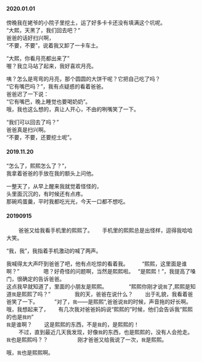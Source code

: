   
#### 2020.01.01  
   
傍晚我在姥爷的小院子里挖土，运了好多卡卡还没有填满这个坑呢。  
“大熙，天黑了，我们回去吧？“  
爸爸的话好扫兴啊，  
“不要，不要”，说着我又卸了一卡车土。
  
“大熙，你看月亮都出来了”  
喔？我立马站了起来，我好喜欢月亮。 
   
咦？怎么是弯弯的月亮，那个圆圆的大饼干呢？它把自己吃了吗？  
“它有嘴巴吗？”，我有点疑惑的看着爸爸。  
爸爸迟了一下说：  
“它有嘴巴，晚上睡觉也要喝奶奶”。  
哦，我也这么想的，真让人开心，不由的咧嘴笑了一下。  
  
“我们可以回去了吗？”  
爸爸真是扫兴啊。  
“不要，不要，还要挖土呢”。  

#### 2019.11.20  
  
“怎么了，熙熙怎么了？”，  
我拿着爸爸的手放在我的额头上问他。  

一整天了，从早上醒来我就觉着怪怪的，    
头里面沉沉的，有时候还有点疼。  
那碗鸡蛋羹，平时我都吃光光，今天一口都不想吃。
  
#### 20190915  
　　
爸爸又给我看手机里的熙熙了。　　
手机里的熙熙总是出怪样，逗得我哈哈大笑。　　
   
“我，我”，我指着手机激动的喊了两声。　
   
我喊得太大声吓到爸爸了吧，他有点吃惊的看着我。  　　 
“熙熙，这里面是谁啊？”　　
　　
嗯？好奇怪的问题啊，当然是熙熙啦。　
“是熙熙！”，我提高了嗓门，很确定的告诉爸爸。  
这点我早就知道了，里面的小朋友是熙熙。　　
　　
“熙熙你刚才说`我`了,熙熙是知道`我`是熙熙了吗？”　　
　　
我的天，爸爸在说什么？　　
出于礼貌，我看着爸爸笑了一下。　
　　
”对了，`我`——是熙熙“,爸爸说`我`的时候，声音拖的好长啊。　　
　　
哦，我想起来了，　　
有几次我对爸爸妈妈说“熙熙的”时候，他们会告诉我“熙熙的也是`我的`”  
`我`是谁啊？　　
这是熙熙的东西，不是`我`的，是熙熙的！  
　　
不过，直到最近几天我发现，好像`我`的东西，也是熙熙的，没有人会抢走。  
`我`也是熙熙吗？？　　　
　　
刚才爸爸又给我说了一次，`我`是熙熙。　
  
哦，`我`也是熙熙啊。










  
